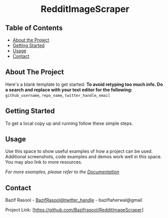 

<!-- PROJECT LOGO -->
<br />


  <h1 align="center">RedditImageScraper</h1>

 



<!-- TABLE OF CONTENTS -->
## Table of Contents

* [About the Project](#about-the-project)
* [Getting Started](#getting-started)
* [Usage](#usage)
* [Contact](#contact)



<!-- ABOUT THE PROJECT -->
## About The Project



Here's a blank template to get started:
**To avoid retyping too much info. Do a search and replace with your text editor for the following:**
`github_username`, `repo_name`, `twitter_handle`, `email`



<!-- GETTING STARTED -->
## Getting Started

To get a local copy up and running follow these simple steps.


<!-- USAGE EXAMPLES -->
## Usage

Use this space to show useful examples of how a project can be used. Additional screenshots, code examples and demos work well in this space. You may also link to more resources.

_For more examples, please refer to the [Documentation](https://example.com)_



<!-- CONTACT -->
## Contact

Bazif Rasool - [BazifRasool@twitter_handle](https://twitter.com/twitter_handle) - baziflaherwal@gmail

Project Link: [https://github.com/Bazifrasool/RedditImageScraper]


